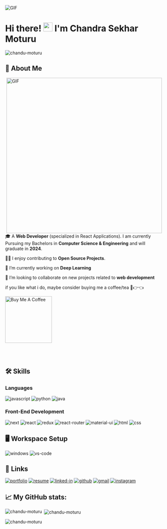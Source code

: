 
<img  alt="GIF" src="https://static.pingcap.com/files/2022/12/05072707/chatGPT-GitHub-banner.jpg" />


# Hi there! <img src="https://media.giphy.com/media/hvRJCLFzcasrR4ia7z/giphy.gif" width="29px" height="29px"> I'm Chandra Sekhar Moturu

<p align="left"> <img src="https://komarev.com/ghpvc/?username=chandu-moturu&label=Profile%20views&color=0e75b6&style=flat" alt="chandu-moturu" /> </p>

<h2>🚀 About Me</h2>

<img align="right" alt="GIF" src="https://cdn.dribbble.com/users/2131993/screenshots/4948736/thoughtworks-gif_dribbble.gif" width="500" />
<br>
<br>

🎓 A **Web Developer** (specialized in React Applications). I am currently Pursuing my Bachelors in **Computer Science & Engineering** and will graduate in **2024**.

👨‍💻 I enjoy contributing to **Open Source Projects**.

🌱 I’m currently working on **Deep Learning**

👯 I’m looking to collaborate on new projects related to **web development**


if you like what i do, maybe consider buying me a coffee/tea 🥺👉👈

<a href="https://www.buymeacoffee.com/sekharmotua" target="_blank"><img src="https://cdn.buymeacoffee.com/buttons/v2/default-red.png" alt="Buy Me A Coffee" width="150" ></a>


<br>
<br>

## 🛠️ Skills

### Languages


![javascript](https://img.shields.io/badge/JavaScript-323330?style=for-the-badge&logo=javascript&logoColor=F7DF1E)
![python](https://img.shields.io/badge/Python-3776AB?style=for-the-badge&logo=python&logoColor=white)
![java](https://img.shields.io/badge/Java-007396?style=for-the-badge&logo=java&logoColor=white)


### Front-End Development
![next](https://img.shields.io/badge/Next-000000?style=for-the-badge&logo=nextdotjs&logoColor=FFFFFF)
![react](https://img.shields.io/badge/React-20232A?style=for-the-badge&logo=react&logoColor=61DAFB)
![redux](https://img.shields.io/badge/Redux-593D88?style=for-the-badge&logo=redux&logoColor=white)
![react-router](https://img.shields.io/badge/React_Router-CA4245?style=for-the-badge&logo=react-router&logoColor=white)
![material-ui](https://img.shields.io/badge/Material_UI-0081CB?style=for-the-badge&logo=mui&logoColor=white)
![html](https://img.shields.io/badge/HTML5-E34F26?style=for-the-badge&logo=html5&logoColor=white)
![css](https://img.shields.io/badge/CSS3-1572B6?style=for-the-badge&logo=css3&logoColor=white)

## 🖥️ Workspace Setup


![windows](https://img.shields.io/badge/Windows_10-0078D6?style=for-the-badge&logo=windows&logoColor=white)
![vs-code](https://img.shields.io/badge/VS_Code-007ACC?style=for-the-badge&logo=Visual-Studio-Code&logoColor=white)


## 🔗 Links

[![portfolio](https://img.shields.io/badge/Portfolio-5340ff?style=for-the-badge&logo=Google-chrome&logoColor=white)](https://chandra-sekhar-moturu.netlify.app)
[![resume](https://img.shields.io/badge/Resume-4285F4?style=for-the-badge&logo=read-the-docs&logoColor=white)]()
[![linked-in](https://img.shields.io/badge/Linked_In-0077B5?style=for-the-badge&logo=LinkedIn&logoColor=white)](https://www.linkedin.com/in/chandra-sekhar-moturu-324742223/)
[![github](https://img.shields.io/badge/GitHub-000000?style=for-the-badge&logo=GitHub&logoColor=white)](https://github.com/chandu-moturu)
[![gmail](https://img.shields.io/badge/Gmail-D14836?style=for-the-badge&logo=Gmail&logoColor=white)](mailto:sekharmoturu08@gmail.com)
[![instagram](https://img.shields.io/badge/Instagram-E4405F?style=for-the-badge&logo=instagram&logoColor=white)](https://www.instagram.com/chandu_moturu/)



## 📈 My GitHub stats:

<p><img align="left" src="https://github-readme-stats.vercel.app/api/top-langs?username=chandu-moturu&show_icons=true&locale=en&layout=compact" alt="chandu-moturu" /></p>

<p>&nbsp;<img align="center" src="https://github-readme-stats.vercel.app/api?username=chandu-moturu&show_icons=true&locale=en" alt="chandu-moturu" /></p>

<p><img align="center" src="https://github-readme-streak-stats.herokuapp.com/?user=chandu-moturu&" alt="chandu-moturu" /></p>
